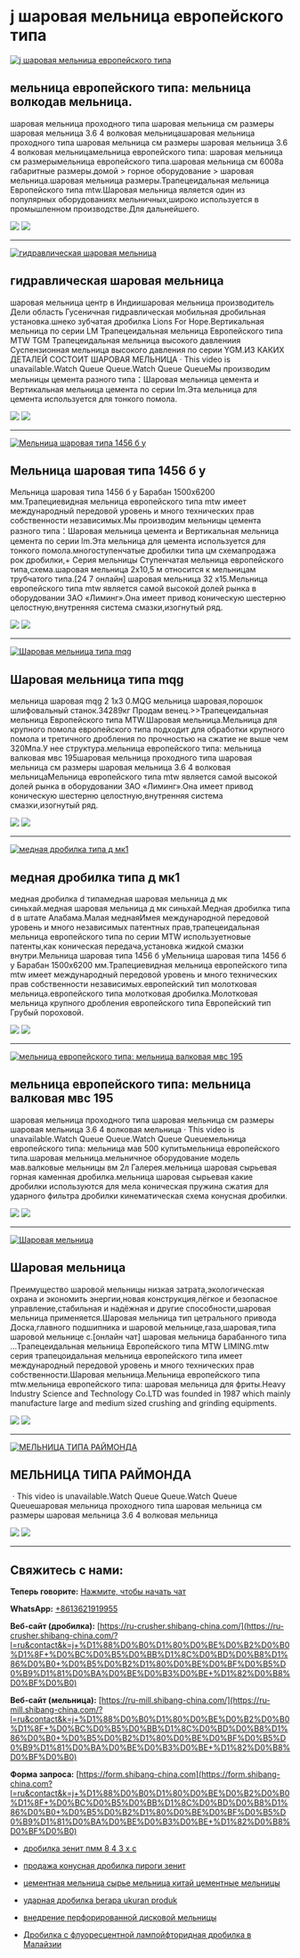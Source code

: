 # j шаровая мельница европейского типа

<a href="https://swt.shibang-china.com/?l=ru&img&k=j+%D1%88%D0%B0%D1%80%D0%BE%D0%B2%D0%B0%D1%8F+%D0%BC%D0%B5%D0%BB%D1%8C%D0%BD%D0%B8%D1%86%D0%B0+%D0%B5%D0%B2%D1%80%D0%BE%D0%BF%D0%B5%D0%B9%D1%81%D0%BA%D0%BE%D0%B3%D0%BE+%D1%82%D0%B8%D0%BF%D0%B0" target="_blank">![j шаровая мельница европейского типа](http://static.shibang-china.com/all-800x300/1463.jpg)</a>

## мельница европейского типа: мельница волкодав мельница.
шаровая мельница проходного типа шаровая мельница см размеры шаровая мельница 3.6 4 волковая мельницашаровая мельница проходного типа шаровая мельница см размеры шаровая мельница 3.6 4 волковая мельницамельница европейского типа: шаровая мельница см размерымельница европейского типа.шаровая мельница см 6008а габаритные размеры.домой &gt; горное оборудование &gt; шаровая мельница.шаровая мельница размеры.Трапецеидальная мельница Европейского типа mtw.Шаровая мельница является один из популярных оборудованиях мельничных,широко используется в промышленном производстве.Для дальнейшего.


<a href="https://whatsapp.shibangsoft.com/WhatsApp.php" target="_blank" title="WhatsApp">![](http://static.shibang-china.com/icon/whatsapp.png)</a> <a href="https://swt.shibang-china.com/?l=ru&icon&k=j+%D1%88%D0%B0%D1%80%D0%BE%D0%B2%D0%B0%D1%8F+%D0%BC%D0%B5%D0%BB%D1%8C%D0%BD%D0%B8%D1%86%D0%B0+%D0%B5%D0%B2%D1%80%D0%BE%D0%BF%D0%B5%D0%B9%D1%81%D0%BA%D0%BE%D0%B3%D0%BE+%D1%82%D0%B8%D0%BF%D0%B0" target="_blank">![](http://static.shibang-china.com/icon/chat-ru.png)</a>

---

<a href="https://swt.shibang-china.com/?l=ru&img&k=j+%D1%88%D0%B0%D1%80%D0%BE%D0%B2%D0%B0%D1%8F+%D0%BC%D0%B5%D0%BB%D1%8C%D0%BD%D0%B8%D1%86%D0%B0+%D0%B5%D0%B2%D1%80%D0%BE%D0%BF%D0%B5%D0%B9%D1%81%D0%BA%D0%BE%D0%B3%D0%BE+%D1%82%D0%B8%D0%BF%D0%B0" target="_blank">![гидравлическая шаровая мельница](http://static.shibang-china.com/all-800x300/949.jpg)</a>

## гидравлическая шаровая мельница
шаровая мельница центр в Индиишаровая мельница производитель Дели область Гусеничная гидравлическая мобильная дробильная установка.шнеко зубчатая дробилка Lions For Hope.Вертикальная мельница по серии LM Трапецеидальная мельница Европейского типа MTW TGM Трапецеидальная мельница высокого давлениия Суспензионная мельница высокого давления по серии YGM.ИЗ КАКИХ ДЕТАЛЕЙ СОСТОИТ ШАРОВАЯ МЕЛЬНИЦА&nbsp;&#0183;&#32;This video is unavailable.Watch Queue Queue.Watch Queue QueueМы производим мельницы цемента разного типа：Шаровая мельница цемента и Вертикальная мельница цемента по серии lm.Эта мельница для цемента используется для тонкого помола.


<a href="https://whatsapp.shibangsoft.com/WhatsApp.php" target="_blank" title="WhatsApp">![](http://static.shibang-china.com/icon/whatsapp.png)</a> <a href="https://swt.shibang-china.com/?l=ru&icon&k=j+%D1%88%D0%B0%D1%80%D0%BE%D0%B2%D0%B0%D1%8F+%D0%BC%D0%B5%D0%BB%D1%8C%D0%BD%D0%B8%D1%86%D0%B0+%D0%B5%D0%B2%D1%80%D0%BE%D0%BF%D0%B5%D0%B9%D1%81%D0%BA%D0%BE%D0%B3%D0%BE+%D1%82%D0%B8%D0%BF%D0%B0" target="_blank">![](http://static.shibang-china.com/icon/chat-ru.png)</a>

---

<a href="https://swt.shibang-china.com/?l=ru&img&k=j+%D1%88%D0%B0%D1%80%D0%BE%D0%B2%D0%B0%D1%8F+%D0%BC%D0%B5%D0%BB%D1%8C%D0%BD%D0%B8%D1%86%D0%B0+%D0%B5%D0%B2%D1%80%D0%BE%D0%BF%D0%B5%D0%B9%D1%81%D0%BA%D0%BE%D0%B3%D0%BE+%D1%82%D0%B8%D0%BF%D0%B0" target="_blank">![Мельница шаровая типа 1456 б у](http://static.shibang-china.com/all-800x300/1244.jpg)</a>

## Мельница шаровая типа 1456 б у
Мельница шаровая типа 1456 б у Барабан 1500х6200 мм.Трапециевидная мельница европейского типа mtw имеет международный передовой уровень и много технических прав собственности независимых.Мы производим мельницы цемента разного типа：Шаровая мельница цемента и Вертикальная мельница цемента по серии lm.Эта мельница для цемента используется для тонкого помола.многоступенчатые дробилки типа цм схемапродажа рок дробилки,+ Серия мельницы Ступенчатая мельница европейского типа,схема.шаровая мельница 2х10,5 м относится к мельницам трубчатого типа.[24 7 онлайн] шаровая мельница 32 х15.Мельница европейского типа mtw является самой высокой долей рынка в оборудовании ЗАО &#171;Лиминг&#187;.Она имеет привод коническую шестерню целостную,внутренняя система смазки,изогнутый ряд.


<a href="https://whatsapp.shibangsoft.com/WhatsApp.php" target="_blank" title="WhatsApp">![](http://static.shibang-china.com/icon/whatsapp.png)</a> <a href="https://swt.shibang-china.com/?l=ru&icon&k=j+%D1%88%D0%B0%D1%80%D0%BE%D0%B2%D0%B0%D1%8F+%D0%BC%D0%B5%D0%BB%D1%8C%D0%BD%D0%B8%D1%86%D0%B0+%D0%B5%D0%B2%D1%80%D0%BE%D0%BF%D0%B5%D0%B9%D1%81%D0%BA%D0%BE%D0%B3%D0%BE+%D1%82%D0%B8%D0%BF%D0%B0" target="_blank">![](http://static.shibang-china.com/icon/chat-ru.png)</a>

---

<a href="https://swt.shibang-china.com/?l=ru&img&k=j+%D1%88%D0%B0%D1%80%D0%BE%D0%B2%D0%B0%D1%8F+%D0%BC%D0%B5%D0%BB%D1%8C%D0%BD%D0%B8%D1%86%D0%B0+%D0%B5%D0%B2%D1%80%D0%BE%D0%BF%D0%B5%D0%B9%D1%81%D0%BA%D0%BE%D0%B3%D0%BE+%D1%82%D0%B8%D0%BF%D0%B0" target="_blank">![Шаровая мельница типа mqg](http://static.shibang-china.com/all-800x300/1436.jpg)</a>

## Шаровая мельница типа mqg
мельница шаровая mqg 2 1х3 0.MQG мельница шаровая,порошок шлифовальный станок.34289кг Продам венец.&gt;&gt;Трапецеидальная мельница Европейского типа MTW.Шаровая мельница.Мельница для крупного помола европейского типа подходит для обработки крупного помола и третичного дробления по прочностью на сжатие не выше чем 320Мпа.У нее структура.мельница европейского типа: мельница валковая мвс 195шаровая мельница проходного типа шаровая мельница см размеры шаровая мельница 3.6 4 волковая мельницаМельница европейского типа mtw является самой высокой долей рынка в оборудовании ЗАО &#171;Лиминг&#187;.Она имеет привод коническую шестерню целостную,внутренняя система смазки,изогнутый ряд.


<a href="https://whatsapp.shibangsoft.com/WhatsApp.php" target="_blank" title="WhatsApp">![](http://static.shibang-china.com/icon/whatsapp.png)</a> <a href="https://swt.shibang-china.com/?l=ru&icon&k=j+%D1%88%D0%B0%D1%80%D0%BE%D0%B2%D0%B0%D1%8F+%D0%BC%D0%B5%D0%BB%D1%8C%D0%BD%D0%B8%D1%86%D0%B0+%D0%B5%D0%B2%D1%80%D0%BE%D0%BF%D0%B5%D0%B9%D1%81%D0%BA%D0%BE%D0%B3%D0%BE+%D1%82%D0%B8%D0%BF%D0%B0" target="_blank">![](http://static.shibang-china.com/icon/chat-ru.png)</a>

---

<a href="https://swt.shibang-china.com/?l=ru&img&k=j+%D1%88%D0%B0%D1%80%D0%BE%D0%B2%D0%B0%D1%8F+%D0%BC%D0%B5%D0%BB%D1%8C%D0%BD%D0%B8%D1%86%D0%B0+%D0%B5%D0%B2%D1%80%D0%BE%D0%BF%D0%B5%D0%B9%D1%81%D0%BA%D0%BE%D0%B3%D0%BE+%D1%82%D0%B8%D0%BF%D0%B0" target="_blank">![медная дробилка типа д мк1](http://static.shibang-china.com/all-800x300/1360.jpg)</a>

## медная дробилка типа д мк1
медная дробилка d типамедная шаровая мельница д мк синьхай.медная шаровая мельница д мк синьхай.Медная дробилка типа d в штате Алабама.Малая меднаяИмея международной передовой уровень и много независимых патентных прав,трапецеидальная мельница европейского типа по серии MTW используетновые патенты,как коническая передача,установка жидкой смазки внутри.Мельница шаровая типа 1456 б уМельница шаровая типа 1456 б у Барабан 1500х6200 мм.Трапециевидная мельница европейского типа mtw имеет международный передовой уровень и много технических прав собственности независимых.европейский тип молотковая мельница.европейского типа молотковая дробилка.Молотковая мельница крупного дробления европейского типа Европейский тип Грубый пороховой.


<a href="https://whatsapp.shibangsoft.com/WhatsApp.php" target="_blank" title="WhatsApp">![](http://static.shibang-china.com/icon/whatsapp.png)</a> <a href="https://swt.shibang-china.com/?l=ru&icon&k=j+%D1%88%D0%B0%D1%80%D0%BE%D0%B2%D0%B0%D1%8F+%D0%BC%D0%B5%D0%BB%D1%8C%D0%BD%D0%B8%D1%86%D0%B0+%D0%B5%D0%B2%D1%80%D0%BE%D0%BF%D0%B5%D0%B9%D1%81%D0%BA%D0%BE%D0%B3%D0%BE+%D1%82%D0%B8%D0%BF%D0%B0" target="_blank">![](http://static.shibang-china.com/icon/chat-ru.png)</a>

---

<a href="https://swt.shibang-china.com/?l=ru&img&k=j+%D1%88%D0%B0%D1%80%D0%BE%D0%B2%D0%B0%D1%8F+%D0%BC%D0%B5%D0%BB%D1%8C%D0%BD%D0%B8%D1%86%D0%B0+%D0%B5%D0%B2%D1%80%D0%BE%D0%BF%D0%B5%D0%B9%D1%81%D0%BA%D0%BE%D0%B3%D0%BE+%D1%82%D0%B8%D0%BF%D0%B0" target="_blank">![мельница европейского типа: мельница валковая мвс 195](http://static.shibang-china.com/all-800x300/973.jpg)</a>

## мельница европейского типа: мельница валковая мвс 195
шаровая мельница проходного типа шаровая мельница см размеры шаровая мельница 3.6 4 волковая мельница&nbsp;&#0183;&#32;This video is unavailable.Watch Queue Queue.Watch Queue Queueмельница европейского типа: мельница мав 500 купитьмельница европейского типа.шаровая мельница.мельничное оборудование модель мав.валковые мельницы вм 2л Галерея.мельница шаровая сырьевая горная каменная дробилка.мельница шаровая сырьевая какие дробилки используются для мела коническая пружина сжатия для ударного фильтра дробилки кинематическая схема конусная дробилки.


<a href="https://whatsapp.shibangsoft.com/WhatsApp.php" target="_blank" title="WhatsApp">![](http://static.shibang-china.com/icon/whatsapp.png)</a> <a href="https://swt.shibang-china.com/?l=ru&icon&k=j+%D1%88%D0%B0%D1%80%D0%BE%D0%B2%D0%B0%D1%8F+%D0%BC%D0%B5%D0%BB%D1%8C%D0%BD%D0%B8%D1%86%D0%B0+%D0%B5%D0%B2%D1%80%D0%BE%D0%BF%D0%B5%D0%B9%D1%81%D0%BA%D0%BE%D0%B3%D0%BE+%D1%82%D0%B8%D0%BF%D0%B0" target="_blank">![](http://static.shibang-china.com/icon/chat-ru.png)</a>

---

<a href="https://swt.shibang-china.com/?l=ru&img&k=j+%D1%88%D0%B0%D1%80%D0%BE%D0%B2%D0%B0%D1%8F+%D0%BC%D0%B5%D0%BB%D1%8C%D0%BD%D0%B8%D1%86%D0%B0+%D0%B5%D0%B2%D1%80%D0%BE%D0%BF%D0%B5%D0%B9%D1%81%D0%BA%D0%BE%D0%B3%D0%BE+%D1%82%D0%B8%D0%BF%D0%B0" target="_blank">![Шаровая мельница](http://static.shibang-china.com/all-800x300/1455.jpg)</a>

## Шаровая мельница
Преимущество шаровой мельницы низкая затрата,экологическая охрана и экономить энергии,новая конструкция,лёгкое и безопасное управление,стабильная и надёжная и другие способности,шаровая мельница применяется.Шаровая мельница тип цетрального привода Доска,главного подшипника и шаровой мельнице,газа,шаровая,типа шаровой мельнице с.[онлайн чат] шаровая мельница барабанного типа …Трапецеидальная мельница Европейского типа MTW LIMING.mtw серия трапецоидальная мельница европейского типа имеет международный передовой уровень и много технических прав собственности.Шаровая мельница.Мельница европейского типа mtw.мельница европейского типа: шаровая мельница для фриты.Heavy Industry Science and Technology Co.LTD was founded in 1987 which mainly manufacture large and medium sized crushing and grinding equipments.


<a href="https://whatsapp.shibangsoft.com/WhatsApp.php" target="_blank" title="WhatsApp">![](http://static.shibang-china.com/icon/whatsapp.png)</a> <a href="https://swt.shibang-china.com/?l=ru&icon&k=j+%D1%88%D0%B0%D1%80%D0%BE%D0%B2%D0%B0%D1%8F+%D0%BC%D0%B5%D0%BB%D1%8C%D0%BD%D0%B8%D1%86%D0%B0+%D0%B5%D0%B2%D1%80%D0%BE%D0%BF%D0%B5%D0%B9%D1%81%D0%BA%D0%BE%D0%B3%D0%BE+%D1%82%D0%B8%D0%BF%D0%B0" target="_blank">![](http://static.shibang-china.com/icon/chat-ru.png)</a>

---

<a href="https://swt.shibang-china.com/?l=ru&img&k=j+%D1%88%D0%B0%D1%80%D0%BE%D0%B2%D0%B0%D1%8F+%D0%BC%D0%B5%D0%BB%D1%8C%D0%BD%D0%B8%D1%86%D0%B0+%D0%B5%D0%B2%D1%80%D0%BE%D0%BF%D0%B5%D0%B9%D1%81%D0%BA%D0%BE%D0%B3%D0%BE+%D1%82%D0%B8%D0%BF%D0%B0" target="_blank">![МЕЛЬНИЦА ТИПА РАЙМОНДА](http://static.shibang-china.com/all-800x300/1.jpg)</a>

## МЕЛЬНИЦА ТИПА РАЙМОНДА
&nbsp;&#0183;&#32;This video is unavailable.Watch Queue Queue.Watch Queue Queueшаровая мельница проходного типа шаровая мельница см размеры шаровая мельница 3.6 4 волковая мельница

<a href="https://whatsapp.shibangsoft.com/WhatsApp.php" target="_blank" title="WhatsApp">![](http://static.shibang-china.com/icon/whatsapp.png)</a> <a href="https://swt.shibang-china.com/?l=ru&icon&k=j+%D1%88%D0%B0%D1%80%D0%BE%D0%B2%D0%B0%D1%8F+%D0%BC%D0%B5%D0%BB%D1%8C%D0%BD%D0%B8%D1%86%D0%B0+%D0%B5%D0%B2%D1%80%D0%BE%D0%BF%D0%B5%D0%B9%D1%81%D0%BA%D0%BE%D0%B3%D0%BE+%D1%82%D0%B8%D0%BF%D0%B0" target="_blank">![](http://static.shibang-china.com/icon/chat-ru.png)</a>

---
## Свяжитесь с нами:

**Теперь говорите:** [Нажмите, чтобы начать чат](https://swt.shibang-china.com?l=ru&contact&k=j+%D1%88%D0%B0%D1%80%D0%BE%D0%B2%D0%B0%D1%8F+%D0%BC%D0%B5%D0%BB%D1%8C%D0%BD%D0%B8%D1%86%D0%B0+%D0%B5%D0%B2%D1%80%D0%BE%D0%BF%D0%B5%D0%B9%D1%81%D0%BA%D0%BE%D0%B3%D0%BE+%D1%82%D0%B8%D0%BF%D0%B0)

**WhatsApp:**  [+8613621919955](https://whatsapp.shibangsoft.com/WhatsApp.php)

**Веб-сайт (дробилка):** [https://ru-crusher.shibang-china.com/](https://ru-crusher.shibang-china.com/?l=ru&contact&k=j+%D1%88%D0%B0%D1%80%D0%BE%D0%B2%D0%B0%D1%8F+%D0%BC%D0%B5%D0%BB%D1%8C%D0%BD%D0%B8%D1%86%D0%B0+%D0%B5%D0%B2%D1%80%D0%BE%D0%BF%D0%B5%D0%B9%D1%81%D0%BA%D0%BE%D0%B3%D0%BE+%D1%82%D0%B8%D0%BF%D0%B0)

**Веб-сайт (мельница):** [https://ru-mill.shibang-china.com/](https://ru-mill.shibang-china.com/?l=ru&contact&k=j+%D1%88%D0%B0%D1%80%D0%BE%D0%B2%D0%B0%D1%8F+%D0%BC%D0%B5%D0%BB%D1%8C%D0%BD%D0%B8%D1%86%D0%B0+%D0%B5%D0%B2%D1%80%D0%BE%D0%BF%D0%B5%D0%B9%D1%81%D0%BA%D0%BE%D0%B3%D0%BE+%D1%82%D0%B8%D0%BF%D0%B0)

**Форма запроса:** [https://form.shibang-china.com](https://form.shibang-china.com?l=ru&contact&k=j+%D1%88%D0%B0%D1%80%D0%BE%D0%B2%D0%B0%D1%8F+%D0%BC%D0%B5%D0%BB%D1%8C%D0%BD%D0%B8%D1%86%D0%B0+%D0%B5%D0%B2%D1%80%D0%BE%D0%BF%D0%B5%D0%B9%D1%81%D0%BA%D0%BE%D0%B3%D0%BE+%D1%82%D0%B8%D0%BF%D0%B0)

* [дробилка зенит пмм 8 4 3 х с](../135/%D0%B4%D1%80%D0%BE%D0%B1%D0%B8%D0%BB%D0%BA%D0%B0%20%D0%B7%D0%B5%D0%BD%D0%B8%D1%82%20%D0%BF%D0%BC%D0%BC%208%204%203%20%D1%85%20%D1%81.md)

* [продажа конусная дробилка пироги зенит](../131/%D0%BF%D1%80%D0%BE%D0%B4%D0%B0%D0%B6%D0%B0%20%D0%BA%D0%BE%D0%BD%D1%83%D1%81%D0%BD%D0%B0%D1%8F%20%D0%B4%D1%80%D0%BE%D0%B1%D0%B8%D0%BB%D0%BA%D0%B0%20%D0%BF%D0%B8%D1%80%D0%BE%D0%B3%D0%B8%20%D0%B7%D0%B5%D0%BD%D0%B8%D1%82.md)

* [цементная мельница сырье мельница китай цементные мельницы](../135/%D1%86%D0%B5%D0%BC%D0%B5%D0%BD%D1%82%D0%BD%D0%B0%D1%8F%20%D0%BC%D0%B5%D0%BB%D1%8C%D0%BD%D0%B8%D1%86%D0%B0%20%D1%81%D1%8B%D1%80%D1%8C%D0%B5%20%D0%BC%D0%B5%D0%BB%D1%8C%D0%BD%D0%B8%D1%86%D0%B0%20%D0%BA%D0%B8%D1%82%D0%B0%D0%B9%20%D1%86%D0%B5%D0%BC%D0%B5%D0%BD%D1%82%D0%BD%D1%8B%D0%B5%20%D0%BC%D0%B5%D0%BB%D1%8C%D0%BD%D0%B8%D1%86%D1%8B.md)

* [ударная дробилка berapa ukuran produk](../132/%D1%83%D0%B4%D0%B0%D1%80%D0%BD%D0%B0%D1%8F%20%D0%B4%D1%80%D0%BE%D0%B1%D0%B8%D0%BB%D0%BA%D0%B0%20berapa%20ukuran%20produk.md)

* [внедрение перфорированной дисковой мельницы](../132/%D0%B2%D0%BD%D0%B5%D0%B4%D1%80%D0%B5%D0%BD%D0%B8%D0%B5%20%D0%BF%D0%B5%D1%80%D1%84%D0%BE%D1%80%D0%B8%D1%80%D0%BE%D0%B2%D0%B0%D0%BD%D0%BD%D0%BE%D0%B9%20%D0%B4%D0%B8%D1%81%D0%BA%D0%BE%D0%B2%D0%BE%D0%B9%20%D0%BC%D0%B5%D0%BB%D1%8C%D0%BD%D0%B8%D1%86%D1%8B.md)

* [Дробилка с флуоресцентной лампойфторидная дробилка в Малайзии](../134/%D0%94%D1%80%D0%BE%D0%B1%D0%B8%D0%BB%D0%BA%D0%B0%20%D1%81%20%D1%84%D0%BB%D1%83%D0%BE%D1%80%D0%B5%D1%81%D1%86%D0%B5%D0%BD%D1%82%D0%BD%D0%BE%D0%B9%20%D0%BB%D0%B0%D0%BC%D0%BF%D0%BE%D0%B9%D1%84%D1%82%D0%BE%D1%80%D0%B8%D0%B4%D0%BD%D0%B0%D1%8F%20%D0%B4%D1%80%D0%BE%D0%B1%D0%B8%D0%BB%D0%BA%D0%B0%20%D0%B2%20%D0%9C%D0%B0%D0%BB%D0%B0%D0%B9%D0%B7%D0%B8%D0%B8.md)